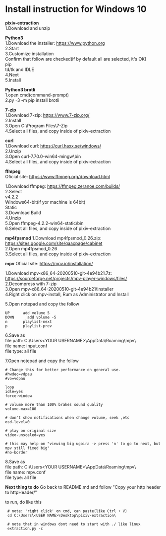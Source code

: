 # Install instruction for Windows 10  

**pixiv-extraction**  
  1.Download and unzip 

**Python3**  
  1.Download the installer: https://www.python.org  
  2.Start  
  3.Customize installation  
     Confirm that follow are checked(if by default all are selected, it's OK)  
     pip  
     td/tk and IDLE  
  4.Next  
  5.Install  

**Python3 brotli**  
  1.open cmd(command-prompt)  
  2.py -3 -m pip install brotli  

**7-zip**  
  1.Download 7-zip: https://www.7-zip.org/  
  2.Install  
  3.Open C:\Program Files\7-Zip  
  4.Select all files, and copy inside of pixiv-extraction  

**curl**  
  1.Download curl: https://curl.haxx.se/windows/  
  2.Unzip  
  3.Open curl-7.70.0-win64-mingw\bin  
  4.Select all files, and copy inside of pixiv-extraction  

**ffmpeg**  
  Oficial site:  https://www.ffmpeg.org/download.html  

  1.Download ffmpeg: https://ffmpeg.zeranoe.com/builds/  
  2.Select   
    v4.2.2  
    Windows64-bit(if yor machine is 64bit)  
    Static  
  3.Download Build  
  4.Unzip  
  5.Open ffmpeg-4.2.2-win64-static\bin  
  6.Select all files, and copy inside of pixiv-extraction  

**mp4fpsmod**
  1.Download mp4fpsmod_0.26.zip: https://sites.google.com/site/qaacpage/cabinet  
  2.Open mp4fpsmod_0.26  
  3.Select all files, and copy inside of pixiv-extraction  


**mpv**
  Oficial site: https://mpv.io/installation/  

  1.Download mpv-x86_64-20200510-git-4e94b21.7z: https://sourceforge.net/projects/mpv-player-windows/files/  
  2.Decompress with 7-zip  
  3.Open mpv-x86_64-20200510-git-4e94b21\installer  
  4.Right click on mpv-install, Rum as Administrator and Install  

  5.Open notepad and copy the follow  
```
UP		add volume 5
DOWN	  add volume -5
n		playlist-next
p		playlist-prev
```

  6.Save as  
    file path: C:\Users\<YOUR USERNAME>\AppData\Roaming\mpv\  
    file name: input.conf  
    file type: all file  

  7.Open notepad and copy the follow  
```
# Change this for better performance on general use.
#hwdec=vdpau
#vo=vdpau

loop
idle=yes
force-window

# volume more than 100% brakes sound quality
volume-max=100

# don't show notifications when change volume, seek ,etc
osd-level=0

# play on original size
video-unscaled=yes

# this may help on "viewing big ugoira -> press 'n' to go to next, but mpv still fixed big"
#no-border
```
  8.Save as  
    file path: C:\Users\<YOUR USERNAME>\AppData\Roaming\mpv\  
    file name: mpv.conf  
    file type: all file  

**Next thing to do**
Go back to README.md and follow "Copy your http header to httpHeader/"

to run, do like this 
```
 # note: 'right click' on cmd, can paste(like Ctrl + V)
 cd C:\Users\<USER NAME>\Desktop\pixiv-extraction\

 # note that in windows dont need to start with ./ like linux
 extraction.py -c
```
